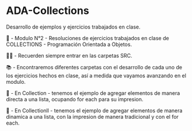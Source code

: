 # ADA-Collections
Desarrollo de ejemplos y ejercicios trabajados en clase.

📌 - Modulo N°2 - Resoluciones de ejercicios trabajados en clase de COLLECTIONS - Programación Orientada a Objetos.

✋🏽 - Recuerden siempre entrar en las carpetas SRC.

📚 - Encontraremos diferentes carpetas con el desarrollo de cada uno de los ejercicios hechos en clase, así a medida que vayamos avanzando en el modulo.

📁 - En Collection - tenemos el ejemplo de agregar elementos de manera directa a una lista, ocupando for each para su impresion.

📁 - En Collectionll - tenemos el ejemplo de agregar elementos de manera dinamica a una lista, con la impresion de manera tradicional y con el for each.



